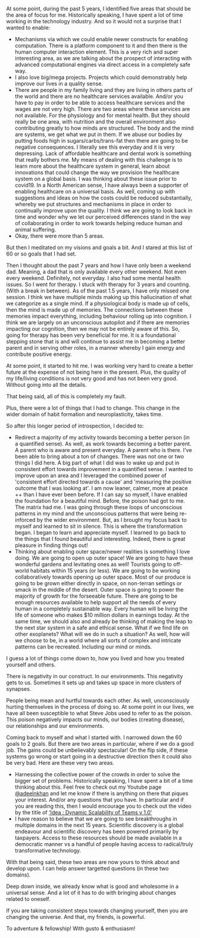 At some point, during the past 5 years, I identified five areas that should be the area of focus for me. Historically speaking, I have spent a lot of time working in the technology industry. And so it would not a surprise that I wanted to enable:
- Mechanisms via which we could enable newer constructs for enabling computation. There is a platform component to it and then there is the human computer interaction element. This is a very rich and super interesting area, as we are talking about the prospect of interacting with advanced computational engines via direct access in a completely safe way. 
- I also love big/mega projects. Projects which could demonstrably help improve our lives in a quality sense. 
- There are people in my family living and they are living in others parts of the world and there are no healthcare services available. And/or you have to pay in order to be able to access healthcare services and the wages are not very high. There are two areas where these services are not available. For the physiology and for mental health. But they should really be one area, with nutrition and the overall environment also contributing greatly to how minds are structured. The body and the mind are systems, we get what we put in them. If we abuse our bodies by putting foods high in sugars/carbs/trans-fat then there are going to be negative consequences. I literally see this everyday and it is very depressing. Lack of affordable healthcare and dental work is something that really bothers me. My means of dealing with this challenge is to learn more about the healthcare system in general, learn about innovations that could change the way we provision the healthcare system on a global basis. I was thinking about these issue prior to covid19. In a North American sense, I have always been a supporter of enabling healthcare on a universal basis. As well, coming up with suggestions and ideas on how the costs could be reduced substantially, whereby we put structures and mechanisms in place in order to continually improve upon the quality. I think we are going to look back in time and wonder why we let our perceived differences stand in the way of collaborating in order to work towards helping reduce human and animal suffering. 
- Okay, there were more than 5 areas. 

But then I meditated on my visions and goals a bit. And I stared at this list of 60 or so goals that I had set. 

Then I thought about the past 7 years and how I have only been a weekend dad. Meaning, a dad that is only available every other weekend. Not even every weekend. Definitely, not everyday. I also had some mental health issues. So I went for therapy. I stuck with therapy for 3 years and counting. (With a break in between). As of the past 1.5 years, I have only missed one session. I think we have multiple minds making up this hallucination of what we categorize as a single mind. If a physiological body is made up of cells, then the mind is made up of memories. The connections between these memories impact everything, including behaviour rolling up into cognition. I think we are largely on an unconscious autopilot and if there are memories impacting our cognition, then we may not be entirely aware of this. So, going for therapy has been very beneficial for me. It is a foundational stepping stone that is and will continue to assist me in becoming a better parent and in serving other roles, in a manner whereby I gain energy and contribute positive energy. 

At some point, it started to hit me. I was working very hard to create a better future at the expense of not being here in the present. Plus, the quality of my life/living conditions is not very good and has not been very good. Without going into all the details.

That being said, all of this is completely my fault. 

Plus, there were a lot of things that I had to change. This change in the wider domain of habit formation and neuroplasticity, takes time. 

So after this longer period of introspection, I decided to: 
- Redirect a majority of my activity towards becoming a better person (in a quantified sense). As well, as work towards becoming a better parent. A parent who is aware and present everyday. A parent who is there.  I've been able to bring about a ton of changes. There was not one or two things I did here. A big part of what I did was to wake up and put in consistent effort towards improvement in a quantified sense. I wanted to improve upon an area and I leveraged the combined power of 'consistent effort directed towards a cause' and 'measuring the positive outcome that I was looking at'. I am now leaner, calmer, more at peace ++ than I have ever been before. If I can say so myself, I have enabled the foundation for a beautiful mind. Before, the poison had got to me. The matrix had me. I was going through these loops of unconscious patterns in my mind and the unconscious patterns that were being re-inforced by the wider environment. But, as I brought my focus back to myself and learned to sit in silence. This is where the transformation began. I began to learn and appreciate myself. I learned to go back to the things that I found beautiful and interesting. Indeed, there is great pleasure in finding things out! 
- Thinking about enabling outer space/newer realities is something I love doing. We are going to open up outer space! We are going to have these wonderful gardens and levitating ones as well! Tourists going to off-world habitats within 15 years (or less). We are going to be working collaboratively towards opening up outer space. Most of our produce is going to be grown either directly in space, on non-terran settings or smack in the middle of the desert. Outer space is going to power the majority of growth for the forseeable future. There are going to be enough resources available to help support all the needs of every human in a completely sustainable way. Every human will be living the life of someone who makes $10 million dollars in earnings today. At the same time, we should also and already be thinking of making the leap to the next star system in a safe and ethical sense. What if we find life on other exoplanets? What will we do in such a situation? As well, how will we choose to be, in a world where all sorts of complex and intricate patterns can be recreated. Including our mind or minds. 

I guess a lot of things come down to, how you lived and how you treated yourself and others. 

There is negativity in our construct. In our environments. This negativity gets to us. Sometimes it sets up and takes up space in more clusters of synapses. 

People being mean and hurtful towards each other. As well, unconsciously hurting themselves in the process of doing so. At some point in our lives, we have all been susceptible to what Steve Jobs used to refer to as the poison. This poison negatively impacts our minds, our bodies (creating disease), our relationships and our environments. 

Coming back to myself and what I started with. I narrowed down the 60 goals to 2 goals. But there are two areas in particular, where if we do a good job. The gains could be unbelievably spectacular! On the flip side, if these systems go wrong or start going in a destructive direction then it could also be very bad. Here are these very two areas.  
- Harnessing the collective power of the crowds in order to solve the bigger set of problems. Historically speaking, I have spent a bit of a time thinking about this. Feel free to check out my Youtube page [@adeelnkhan](https://www.youtube.com/user/adeelnkhan/videos) and let me know if there is anything on there that piques your interest. And/or any questions that you have. In particular and if you are reading this, then I would encourage you to check out the video by the title of ['Idea : Dynamic Scalability of Teams v 1.0'](https://www.youtube.com/watch?v=e8NHGNadIhg)
- I have reason to believe that we are going to see breakthroughs in multiple domains in the next 15 years. Scientific discovery is a global endeavour and scientific discovery has been powered primarily by taxpayers. Access to these resources should be made available in a democratic manner vs a handful of people having access to radical/truly transformative technology. 

With that being said, these two areas are now yours to think about and develop upon. I can help answer targetted questions (in these two domains). 

Deep down inside, we already know what is good and wholesome in a universal sense. And a lot of it has to do with bringing about changes related to oneself. 

If you are taking consistent steps towards changing yourself, then you are changing the universe. And that, my friends, is powerful. 

To adventure & fellowship! With gusto & enthusiasm!

